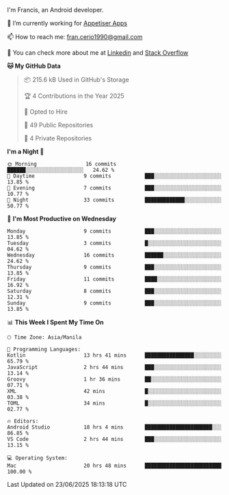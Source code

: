 
I'm Francis, an Android developer.

🔭 I’m currently working for [Appetiser Apps](http://appetiser.com.au)

📫 How to reach me: fran.cerio1990@gmail.com

👀 You can check more about me at [Linkedin](https://www.linkedin.com/in/francerio/) and [Stack Overflow](https://stackoverflow.com/users/1614267/fran-ceriu)



<!--START_SECTION:waka-->
**🐱 My GitHub Data** 

> 📦 215.6 kB Used in GitHub's Storage 
 > 
> 🏆 4 Contributions in the Year 2025
 > 
> 💼 Opted to Hire
 > 
> 📜 49 Public Repositories 
 > 
> 🔑 4 Private Repositories 
 > 
**I'm a Night 🦉** 

```text
🌞 Morning                16 commits          ██████░░░░░░░░░░░░░░░░░░░   24.62 % 
🌆 Daytime                9 commits           ███░░░░░░░░░░░░░░░░░░░░░░   13.85 % 
🌃 Evening                7 commits           ███░░░░░░░░░░░░░░░░░░░░░░   10.77 % 
🌙 Night                  33 commits          █████████████░░░░░░░░░░░░   50.77 % 
```
📅 **I'm Most Productive on Wednesday** 

```text
Monday                   9 commits           ███░░░░░░░░░░░░░░░░░░░░░░   13.85 % 
Tuesday                  3 commits           █░░░░░░░░░░░░░░░░░░░░░░░░   04.62 % 
Wednesday                16 commits          ██████░░░░░░░░░░░░░░░░░░░   24.62 % 
Thursday                 9 commits           ███░░░░░░░░░░░░░░░░░░░░░░   13.85 % 
Friday                   11 commits          ████░░░░░░░░░░░░░░░░░░░░░   16.92 % 
Saturday                 8 commits           ███░░░░░░░░░░░░░░░░░░░░░░   12.31 % 
Sunday                   9 commits           ███░░░░░░░░░░░░░░░░░░░░░░   13.85 % 
```


📊 **This Week I Spent My Time On** 

```text
🕑︎ Time Zone: Asia/Manila

💬 Programming Languages: 
Kotlin                   13 hrs 41 mins      ████████████████░░░░░░░░░   65.79 % 
JavaScript               2 hrs 44 mins       ███░░░░░░░░░░░░░░░░░░░░░░   13.14 % 
Groovy                   1 hr 36 mins        ██░░░░░░░░░░░░░░░░░░░░░░░   07.71 % 
XML                      42 mins             █░░░░░░░░░░░░░░░░░░░░░░░░   03.38 % 
TOML                     34 mins             █░░░░░░░░░░░░░░░░░░░░░░░░   02.77 % 

🔥 Editors: 
Android Studio           18 hrs 4 mins       ██████████████████████░░░   86.85 % 
VS Code                  2 hrs 44 mins       ███░░░░░░░░░░░░░░░░░░░░░░   13.15 % 

💻 Operating System: 
Mac                      20 hrs 48 mins      █████████████████████████   100.00 % 
```


 Last Updated on 23/06/2025 18:13:18 UTC
<!--END_SECTION:waka-->
